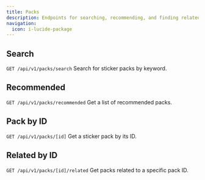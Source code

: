 ```yaml
---
title: Packs
description: Endpoints for searching, recommending, and finding related packs.
navigation:
  icon: i-lucide-package
---
```

## Search
`GET /api/v1/packs/search`
Search for sticker packs by keyword.

## Recommended
`GET /api/v1/packs/recommended`
Get a list of recommended packs.

## Pack by ID
`GET /api/v1/packs/[id]`
Get a sticker pack by its ID.

## Related by ID
`GET /api/v1/packs/[id]/related`
Get packs related to a specific pack ID.
